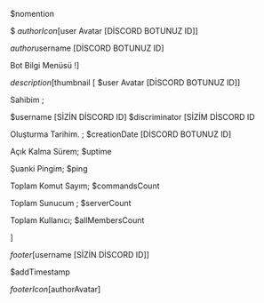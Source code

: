 $nomention

$ $authorIcon [$user Avatar [DİSCORD BOTUNUZ ID]]

$author$username [DİSCORD BOTUNUZ ID]

Bot Bilgi Menüsü !]

$description[$thumbnail [ $user Avatar [DİSCORD BOTUNUZ ID]]

Sahibim ;

$username [SİZİN DİSCORD ID] $discriminator [SİZİM DİSCORD ID

 Oluşturma Tarihim. ; $creationDate [DİSCORD BOTUNUZ ID]

 Açık Kalma Sürem; $uptime

Şuanki Pingim; $ping

Toplam Komut Sayım; $commandsCount

 Toplam Sunucum ; $serverCount

Toplam Kullanıcı; $allMembersCount

 ]

$footer[$username [SİZİN DİSCORD ID]]

 $addTimestamp

 $footerIcon [$authorAvatar]


































